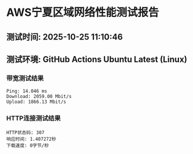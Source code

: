 # AWS宁夏区域网络性能测试报告
## 测试时间: 2025-10-25 11:10:46
## 测试环境: GitHub Actions Ubuntu Latest (Linux)

### 带宽测试结果
```
Ping: 14.046 ms
Download: 2059.00 Mbit/s
Upload: 1866.13 Mbit/s
```

### HTTP连接测试结果
```
HTTP状态码: 307
响应时间: 1.407272秒
下载速度: 0字节/秒
```

